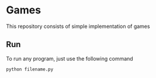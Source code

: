 # Games
This repository consists of simple implementation of games

## Run
To run any program, just use the following command
```python
python filename.py
```
